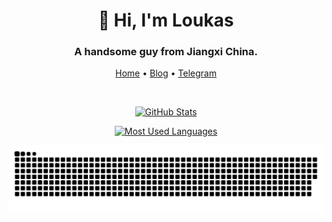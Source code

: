 <div align='center' >
  
<h1 align="center">👋 Hi, I'm Loukas</h1>
<h3 align="center">A handsome guy from Jiangxi China.</h3>

<p><a href="https://github.com/8680">Home</a> •
<a href="https://loukas.cn">Blog</a> •
<a href="https://t.me/A1227">Telegram</a></p>

<!--<p><img alt="Counter" src="https://count.koalarong.com/get/@8680?theme=asoul"/>  </p>-->

<p><img alt="" src="https://img.shields.io/badge/-Git-f05032?style=flat-square&amp;logo=git&amp;logoColor=white"/>
<img alt="" src="https://img.shields.io/badge/-HTML5-E34F26?style=flat-square&amp;logo=html5&amp;logoColor=white"/>
<img alt="" src="https://img.shields.io/badge/-Linux-fcc624?style=flat-square&amp;logo=linux&amp;logoColor=white"/>
<img alt="" src="https://img.shields.io/badge/-JavaScript-f7e018?style=flat-square&amp;logo=javascript&amp;logoColor=white"/>
<img alt="" src="https://img.shields.io/badge/-Nginx-269539?style=flat-square&amp;logo=nginx&amp;logoColor=ffffff"/>
<img alt="" src="https://img.shields.io/badge/-Vue.js-4fc08d?style=flat-square&amp;logo=vue.js&amp;logoColor=ffffff"/>
<img alt="" src="https://img.shields.io/badge/-Docker-2496ED?style=flat-square&amp;logo=docker&amp;logoColor=ffffff"/>
<img alt="" src="https://img.shields.io/badge/-CSS3-1572B6?style=flat-square&amp;logo=css3&amp;logoColor=white"/>
<img alt="" src="https://img.shields.io/badge/-PHP-4F5B93?style=flat-square&amp;logo=php&amp;logoColor=white"/></p>

<p align="center">
    <a href="https://github.com/8680">
      <img alt="GitHub Stats" src="https://github-readme-stats.vercel.app/api?username=8680&show_icons=true&theme=default" />
    </a>
     
</p>

<p align="center">
    <a href="https://github.com/8680">
      <img alt="Most Used Languages" src="https://github-readme-stats.vercel.app/api/top-langs/?username=8680&layout=compact" />
    </a>
</p>

<p align="center">
    <a href="https://github.com/8680">
      <img alt="Most Used Languages" src="https://raw.githubusercontent.com/8680/8680/master/assets/github-contribution-grid-snake.svg" />
    </a>
</p>

